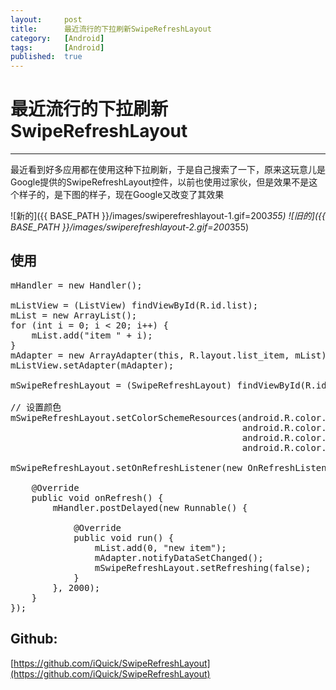 ```yaml
---
layout:		post
title:		最近流行的下拉刷新SwipeRefreshLayout
category:	[Android]
tags:		[Android]
published:	true
---
```

# 最近流行的下拉刷新SwipeRefreshLayout
---

最近看到好多应用都在使用这种下拉刷新，于是自己搜索了一下，原来这玩意儿是Google提供的SwipeRefreshLayout控件，以前也使用过家伙，但是效果不是这个样子的，是下图的样子，现在Google又改变了其效果

<!--break-->

![新的]({{ BASE_PATH }}/images/swiperefreshlayout-1.gif=200*355)   ![旧的]({{ BASE_PATH }}/images/swiperefreshlayout-2.gif=200*355)

## 使用
<pre class="prettyprint linenums">
mHandler = new Handler();

mListView = (ListView) findViewById(R.id.list);
mList = new ArrayList<String>();
for (int i = 0; i < 20; i++) {
	mList.add("item " + i);
}
mAdapter = new ArrayAdapter<String>(this, R.layout.list_item, mList);
mListView.setAdapter(mAdapter);

mSwipeRefreshLayout = (SwipeRefreshLayout) findViewById(R.id.swl);

// 设置颜色
mSwipeRefreshLayout.setColorSchemeResources(android.R.color.holo_blue_bright,
											android.R.color.holo_green_light,
											android.R.color.holo_orange_light,
											android.R.color.holo_red_light);

mSwipeRefreshLayout.setOnRefreshListener(new OnRefreshListener() {
	
	@Override
	public void onRefresh() {
		mHandler.postDelayed(new Runnable() {
			
			@Override
			public void run() {
				mList.add(0, "new item");
				mAdapter.notifyDataSetChanged();
				mSwipeRefreshLayout.setRefreshing(false);
			}
		}, 2000);
	}
});
</pre>

## Github:
[https://github.com/iQuick/SwipeRefreshLayout](https://github.com/iQuick/SwipeRefreshLayout)